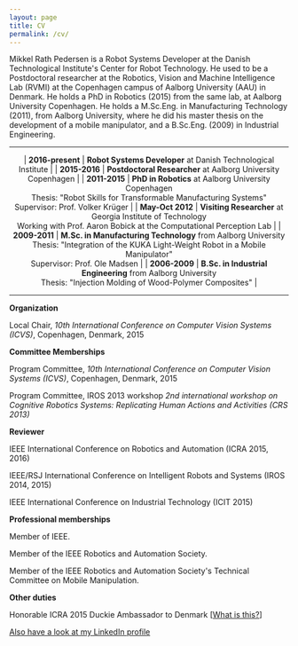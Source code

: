 ```yaml
---
layout: page
title: CV
permalink: /cv/
---
```


Mikkel Rath
Pedersen is a Robot Systems Developer at the Danish Technological Institute's Center for Robot Technology. He used to be a Postdoctoral researcher at the Robotics, Vision and Machine
Intelligence Lab (RVMI) at the Copenhagen campus of Aalborg University (AAU) in
Denmark. He holds a PhD in Robotics (2015) from the same lab, at Aalborg
University Copenhagen. He holds a M.Sc.Eng. in
Manufacturing Technology (2011), from Aalborg University, where he did his
master thesis on the development of a mobile manipulator, and a B.Sc.Eng. (2009) in Industrial Engineering.

-----

<center>
  
| <b>2016-present</b> | <b>Robot Systems Developer</b> at Danish Technological Institute |
| <b>2015-2016</b> | <b>Postdoctoral Researcher</b> at Aalborg University Copenhagen |
| <b>2011-2015</b> | <b>PhD in Robotics</b> at Aalborg University Copenhagen <br>Thesis: "Robot Skills for Transformable Manufacturing Systems" <br>Supervisor: Prof. Volker Krüger |
| <b>May-Oct 2012</b> | <b>Visiting Researcher</b> at Georgia Institute of Technology <br>Working with Prof. Aaron Bobick at the   Computational Perception Lab |
| <b>2009-2011</b> | <b>M.Sc. in Manufacturing Technology</b> from Aalborg University <br>Thesis: "Integration of the KUKA Light-Weight Robot in a Mobile Manipulator" <br>Supervisor: Prof. Ole Madsen |
| <b>2006-2009</b> | <b>B.Sc. in Industrial Engineering</b> from Aalborg University <br>Thesis: "Injection Molding of Wood-Polymer Composites" |

</center>

-----

<b>Organization</b>

Local Chair, <i>10th International Conference on Computer Vision Systems (ICVS)</i>,
Copenhagen, Denmark, 2015

<b>Committee Memberships</b>

Program Committee, <i>10th International Conference on Computer Vision Systems (ICVS)</i>,
Copenhagen, Denmark, 2015

Program Committee, IROS 2013 workshop <i>2nd international workshop on Cognitive
Robotics Systems: Replicating Human Actions and Activities (CRS 2013)</i>

<b>Reviewer</b>

IEEE International Conference on Robotics and Automation (ICRA 2015, 2016)

IEEE/RSJ International Conference on Intelligent Robots and Systems (IROS 2014, 2015)

IEEE International Conference on Industrial Technology (ICIT 2015)

<b>Professional memberships</b>

Member of IEEE.

Member of the IEEE Robotics and Automation Society.

Member of the IEEE Robotics and Automation Society's Technical Committee on
Mobile Manipulation.

<b>Other duties</b>

Honorable ICRA 2015 Duckie Ambassador to Denmark [[What is this?](http://trailer.icra2016.org/)]

[Also have a look at my LinkedIn profile](http://dk.linkedin.com/pub/mikkel-rath-pedersen/21/712/b5b)
